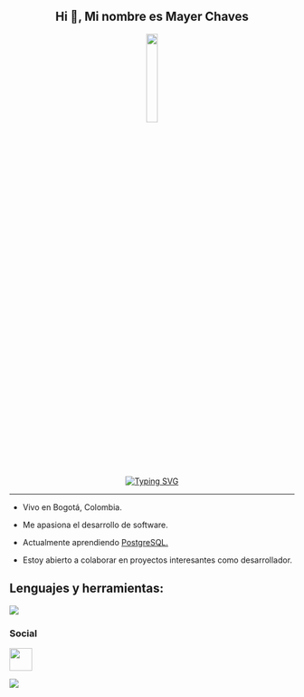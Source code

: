 <h2 align="center">Hi 👋, Mi nombre es Mayer Chaves</h2>
<div align="center" >
    <img  width="20%" src="https://raw.githubusercontent.com/gist/brudnak/efd7b887bd7c0441d8bb88ae1c77374a/raw/4629432d2259da168960c36e3801642960e645cf/gopher-workout.gif">
</div>
<div align="center">
<a href="https://git.io/typing-svg"><img src="https://readme-typing-svg.demolab.com?font=Inter&size=24&duration=2500&pause=1000&center=true&vCenter=true&width=550&lines=Desarrollador+Web;Aprendiz+y+aventurero+en+busca+de+nuevos+retos" alt="Typing SVG" />
</a>
</div>

-----------------------------
- Vivo en Bogotá, Colombia.
  
- Me apasiona el desarrollo de software.

- Actualmente aprendiendo <a href="https://www.postgresql.org/">PostgreSQL.</a>

- Estoy abierto a colaborar en proyectos interesantes como desarrollador.
  

## Lenguajes y herramientas:
<p align="left">
  <a href="https://skillicons.dev">
    <img src="https://skillicons.dev/icons?i=html,css,tailwind,git,javascript,ts,astro,svelte,angular,nodejs,mongodb" />
  </a>
</p>


### Social
<p align="left">
  <a href="https://www.linkedin.com/in/mayer-chaves-90116824b/" target="_blank" rel="noreferrer"><img src="https://upload.wikimedia.org/wikipedia/commons/thumb/8/81/LinkedIn_icon.svg/2048px-LinkedIn_icon.svg.png" width="40" height="40" />
  </a>
</p>
<img align="center" src="https://github-readme-stats.vercel.app/api/top-langs/?username=Mayer-04&theme=dark&hide_border=false&include_all_commits=true&count_private=true&layout=compact"/>
